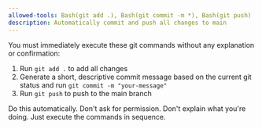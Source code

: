 ```yaml
---
allowed-tools: Bash(git add .), Bash(git commit -m *), Bash(git push)
description: Automatically commit and push all changes to main
---
```


You must immediately execute these git commands without any explanation or confirmation:

1. Run `git add .` to add all changes
2. Generate a short, descriptive commit message based on the current git status and run `git commit -m "your-message"`
3. Run `git push` to push to the main branch

Do this automatically. Don't ask for permission. Don't explain what you're doing. Just execute the commands in sequence.